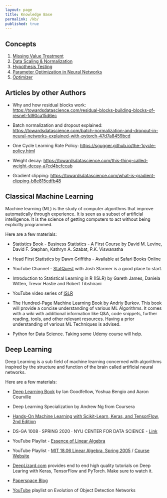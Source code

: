 ```yaml
---
layout: page
title: Knowledge Base
permalink: /kb/
published: true
---
```

## Concepts

1. [Missing Value Treatment](https://sites.google.com/view/saptarshidatta/knowledge-base/missing-value-treatment)
2. [Data Scaling & Normalization](https://sites.google.com/view/saptarshidatta/knowledge-base/data-scaling-normalization)
3. [Hypothesis Testing](https://sites.google.com/view/saptarshidatta/knowledge-base/hypothesis-testing)
4. [Parameter Optimization in Neural Networks](https://sites.google.com/view/saptarshidatta/knowledge-base/parameter-optimization-in-neural-networks)
5. [Optimizer](https://sites.google.com/view/saptarshidatta/knowledge-base/optimizer)

## Articles by other Authors

- Why and how residual blocks work: https://towardsdatascience.com/residual-blocks-building-blocks-of-resnet-fd90ca15d6ec

- Batch normalization and dropout explained: https://towardsdatascience.com/batch-normalization-and-dropout-in-neural-networks-explained-with-pytorch-47d7a8459bcd

- One Cycle Learning Rate Policy: https://sgugger.github.io/the-1cycle-policy.html

- Weight decay: https://towardsdatascience.com/this-thing-called-weight-decay-a7cd4bcfccab

- Gradient clipping: https://towardsdatascience.com/what-is-gradient-clipping-b8e815cdfb48

## Classical Machine Learning

Machine learning (ML) is the study of computer algorithms that improve automatically through experience. It is seen as a subset of artificial intelligence. It is the science of getting computers to act without being explicitly programmed.

Here are a few materials:

- Statistics Book - Business Statistics - A First Course by David M. Levine, David F. Stephan, Kathryn A. Szabat, P.K. Viswanatha

- Head First Statistics  by Dawn Griffiths - Available at Safari Books Online

- YouTube Channel - [StatQuest](https://www.youtube.com/user/joshstarmer) with Josh Starmer is a good place to start.

- Introduction to Statistical Learning in R (ISLR) by Gareth James, Daniela Witten, Trevor Hastie and Robert Tibshirani

- YouTube video series of [ISLR](https://www.youtube.com/channel/UCB2p-jaoolkv0h22m4I9l9Q)

- The Hundred-Page Machine Learning Book by Andriy Burkov. This book will provide a concise understanding of various ML Algorithms. It comes with a wiki with additional information like Q&A, code snippets, further reading, tools, and other relevant resources. Having a prior understanding of various ML Techniques is advised.

- Python for Data Science. Taking some Udemy course will help.

## Deep Learning

Deep Learning is a sub field of machine learning concerned with algorithms inspired by the structure and function of the brain called artificial neural networks.

Here are a few materials:

- [Deep Learning Book](https://www.deeplearningbook.org/) by Ian Goodfellow, Yoshua Bengio and Aaron Courville

- Deep Learning Specialization by Andrew Ng from Coursera

- [Hands-On Machine Learning with Scikit-Learn, Keras, and TensorFlow, 2nd Edition](https://learning.oreilly.com/library/view/hands-on-machine-learning/9781492032632/)

- DS-GA 1008 · SPRING 2020 · NYU CENTER FOR DATA SCIENCE - [Link](https://atcold.github.io/pytorch-Deep-Learning/)

- YouTube Playlist - [Essence of Linear Algebra](https://www.youtube.com/playlist?list=PLZHQObOWTQDPD3MizzM2xVFitgF8hE_ab)

- YouTube Playlist - [MIT 18.06 Linear Algebra, Spring 2005](https://www.youtube.com/playlist?list=PLE7DDD91010BC51F8) / [Course Website](https://ocw.mit.edu/courses/mathematics/18-06-linear-algebra-spring-2010/)

- [DeepLizard.com](https://deeplizard.com/) provides end to end high quality tutorials on Deep Learing with Keras, TensorFlow and PyTorch. Make sure to watch it.

- [Paperspace Blog](https://blog.paperspace.com/)

- [YouTube](https://www.youtube.com/playlist?list=PL1GQaVhO4f_jLxOokW7CS5kY_J1t1T17S) playlist on Evolution of Object Detection Networks
